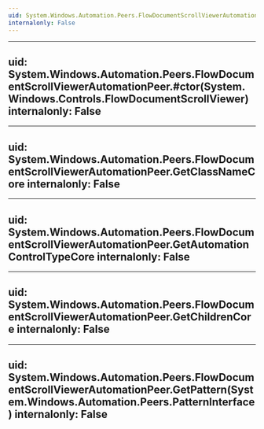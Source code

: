 ```yaml
---
uid: System.Windows.Automation.Peers.FlowDocumentScrollViewerAutomationPeer
internalonly: False
---
```


---
uid: System.Windows.Automation.Peers.FlowDocumentScrollViewerAutomationPeer.#ctor(System.Windows.Controls.FlowDocumentScrollViewer)
internalonly: False
---

---
uid: System.Windows.Automation.Peers.FlowDocumentScrollViewerAutomationPeer.GetClassNameCore
internalonly: False
---

---
uid: System.Windows.Automation.Peers.FlowDocumentScrollViewerAutomationPeer.GetAutomationControlTypeCore
internalonly: False
---

---
uid: System.Windows.Automation.Peers.FlowDocumentScrollViewerAutomationPeer.GetChildrenCore
internalonly: False
---

---
uid: System.Windows.Automation.Peers.FlowDocumentScrollViewerAutomationPeer.GetPattern(System.Windows.Automation.Peers.PatternInterface)
internalonly: False
---
